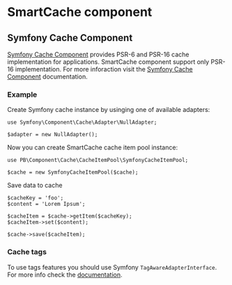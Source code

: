 # SmartCache component

## Symfony Cache Component
[Symfony Cache Component](https://github.com/symfony/cache) provides PSR-6 and PSR-16 cache implementation for applications. SmartCache component support only PSR-16 implementation. 
For more inforaction visit the [Symfony Cache Component](https://symfony.com/doc/current/components/cache.html) documentation.

### Example
Create Symfony cache instance by usinging one of available adapters:
```
use Symfony\Component\Cache\Adapter\NullAdapter;

$adapter = new NullAdapter();
```
Now you can create SmartCache cache item pool instance:
```
use PB\Component\Cache\CacheItemPool\SymfonyCacheItemPool;

$cache = new SymfonyCacheItemPool($cache);
```
Save data to cache
```
$cacheKey = 'foo';
$content = 'Lorem Ipsum';

$cacheItem = $cache->getItem($cacheKey);
$cacheItem->set($content);

$cache->save($cacheItem);
```

### Cache tags
To use tags features you should use Symfony `TagAwareAdapterInterface`. For more info check the [documentation](https://symfony.com/doc/current/components/cache/cache_invalidation.html#cache-component-tags).
